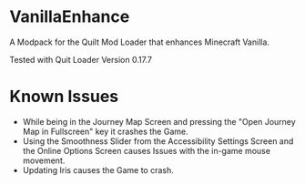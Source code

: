 # VanillaEnhance
A Modpack for the Quilt Mod Loader that enhances Minecraft Vanilla.

Tested with Quit Loader Version 0.17.7

# Known Issues
- While being in the Journey Map Screen and pressing the "Open Journey Map in Fullscreen" key it crashes the Game.
- Using the Smoothness Slider from the Accessibility Settings Screen and the Online Options Screen causes Issues with the in-game mouse movement.
- Updating Iris causes the Game to crash.
